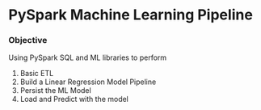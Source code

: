 # PySpark Machine Learning Pipeline

### Objective
Using PySpark SQL and ML libraries to perform
1. Basic ETL
2. Build a Linear Regression Model Pipeline
3. Persist the ML Model
4. Load and Predict with the model
